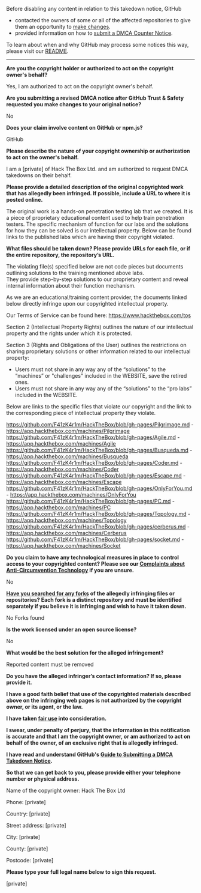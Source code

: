 Before disabling any content in relation to this takedown notice, GitHub
- contacted the owners of some or all of the affected repositories to give them an opportunity to [make changes](https://docs.github.com/en/github/site-policy/dmca-takedown-policy#a-how-does-this-actually-work).
- provided information on how to [submit a DMCA Counter Notice](https://docs.github.com/en/articles/guide-to-submitting-a-dmca-counter-notice).

To learn about when and why GitHub may process some notices this way, please visit our [README](https://github.com/github/dmca/blob/master/README.md#anatomy-of-a-takedown-notice).

---

**Are you the copyright holder or authorized to act on the copyright owner's behalf?**

Yes, I am authorized to act on the copyright owner's behalf.

**Are you submitting a revised DMCA notice after GitHub Trust & Safety requested you make changes to your original notice?**

No

**Does your claim involve content on GitHub or npm.js?**

GitHub

**Please describe the nature of your copyright ownership or authorization to act on the owner's behalf.**

I am a [private] of Hack The Box Ltd. and am authorized to request DMCA takedowns on their behalf.

**Please provide a detailed description of the original copyrighted work that has allegedly been infringed. If possible, include a URL to where it is posted online.**

The original work is a hands-on penetration testing lab that we created. It is a piece of proprietary educational content used to help train penetration testers. The specific mechanism of function for our labs and the solutions for how they can be solved is our intellectual property. Below can be found links to the published labs which are having their copyright violated.

**What files should be taken down? Please provide URLs for each file, or if the entire repository, the repository’s URL.**

The violating file(s) specified below are not code pieces but documents outlining solutions to the training mentioned above labs.  
They provide step-by-step solutions to our proprietary content and reveal internal information about their function mechanism.

As we are an educational/training content provider, the documents linked below directly infringe upon our copyrighted intellectual property.

Our Terms of Service can be found here: https://www.hackthebox.com/tos

Section 2 (Intellectual Property Rights) outlines the nature of our intellectual property and the rights under which it is protected.

Section 3 (Rights and Obligations of the User) outlines the restrictions on sharing proprietary solutions or other information related to our intellectual property:  
- Users must not share in any way any of the “solutions” to the “machines” or "challenges" included in the WEBSITE, save the retired ones.
- Users must not share in any way any of the “solutions” to the “pro labs” included in the WEBSITE.

Below are links to the specific files that violate our copyright and the link to the corresponding piece of intellectual property they violate.

https://github.com/F41zK4r1m/HackTheBox/blob/gh-pages/Pilgrimage.md - https://app.hackthebox.com/machines/Pilgrimage  
https://github.com/F41zK4r1m/HackTheBox/blob/gh-pages/Agile.md - https://app.hackthebox.com/machines/Agile  
https://github.com/F41zK4r1m/HackTheBox/blob/gh-pages/Busqueda.md - https://app.hackthebox.com/machines/Busqueda  
https://github.com/F41zK4r1m/HackTheBox/blob/gh-pages/Coder.md - https://app.hackthebox.com/machines/Coder  
https://github.com/F41zK4r1m/HackTheBox/blob/gh-pages/Escape.md - https://app.hackthebox.com/machines/Escape  
https://github.com/F41zK4r1m/HackTheBox/blob/gh-pages/OnlyForYou.md - https://app.hackthebox.com/machines/OnlyForYou  
https://github.com/F41zK4r1m/HackTheBox/blob/gh-pages/PC.md - https://app.hackthebox.com/machines/PC  
https://github.com/F41zK4r1m/HackTheBox/blob/gh-pages/Topology.md - https://app.hackthebox.com/machines/Topology  
https://github.com/F41zK4r1m/HackTheBox/blob/gh-pages/cerberus.md - https://app.hackthebox.com/machines/Cerberus  
https://github.com/F41zK4r1m/HackTheBox/blob/gh-pages/socket.md - https://app.hackthebox.com/machines/Socket

**Do you claim to have any technological measures in place to control access to your copyrighted content? Please see our <a href="https://docs.github.com/articles/guide-to-submitting-a-dmca-takedown-notice#complaints-about-anti-circumvention-technology">Complaints about Anti-Circumvention Technology</a> if you are unsure.**

No

**<a href="https://docs.github.com/articles/dmca-takedown-policy#b-what-about-forks-or-whats-a-fork">Have you searched for any forks</a> of the allegedly infringing files or repositories? Each fork is a distinct repository and must be identified separately if you believe it is infringing and wish to have it taken down.**

No Forks found

**Is the work licensed under an open source license?**

No

**What would be the best solution for the alleged infringement?**

Reported content must be removed

**Do you have the alleged infringer’s contact information? If so, please provide it.**

**I have a good faith belief that use of the copyrighted materials described above on the infringing web pages is not authorized by the copyright owner, or its agent, or the law.**

**I have taken <a href="https://www.lumendatabase.org/topics/22">fair use</a> into consideration.**

**I swear, under penalty of perjury, that the information in this notification is accurate and that I am the copyright owner, or am authorized to act on behalf of the owner, of an exclusive right that is allegedly infringed.**

**I have read and understand GitHub's <a href="https://docs.github.com/articles/guide-to-submitting-a-dmca-takedown-notice/">Guide to Submitting a DMCA Takedown Notice</a>.**

**So that we can get back to you, please provide either your telephone number or physical address.**

Name of the copyright owner: Hack The Box Ltd

Phone: [private]

Country: [private]

Street address: [private]

City: [private]

County: [private]

Postcode: [private]

**Please type your full legal name below to sign this request.**

[private]
